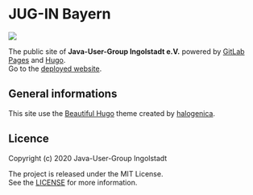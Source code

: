 # JUG-IN Bayern

![](https://gitlab.com/jug-in/jug-in.bayern/badges/master/pipeline.svg)

The public site of **Java-User-Group Ingolstadt e.V.** powered by [GitLab Pages](https://docs.gitlab.com/ee/user/project/pages/) and [Hugo](https://gohugo.io/).<br/>
Go to the [deployed website](https://preview.jug-in.bayern).

## General informations

This site use the [Beautiful Hugo](https://github.com/halogenica/beautifulhugo.git) theme created by [halogenica](https://github.com/halogenica).

## Licence

Copyright (c) 2020 Java-User-Group Ingolstadt

The project is released under the MIT License.<br/>
See the [LICENSE](https://gitlab.com/jug-in/jug-in.bayern/-/raw/master/LICENSE) for more information.


